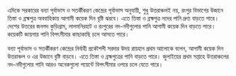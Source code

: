 এদিকে সরকারের বন্যা পূর্বাভাস ও সতর্কীকরণ কেন্দ্রের পূর্বাভাস অনুযায়ী, শুধু উত্তরাঞ্চলই নয়, রংপুর বিভাগের উজানে তিস্তা ও ব্রহ্মপুত্র অববাহিকায় আগামী কয়েক দিন বৃষ্টি ঝরবে। এতে তিস্তা ও ব্রহ্মপুত্র নদের পানি দ্রুত বাড়তে পারে। দেশের উত্তরের জনপদ কুড়িগ্রাম, লালমনিরহাট ও রংপুরের নদ-নদীগুলোর পানি আগামী কয়েক দিন বাড়তে পারে। কয়েকটি জায়গায় পানি বিপৎসীমার কাছাকাছি চলে আসতে পারে।

বন্যা পূর্বাভাস ও সতর্কীকরণ কেন্দ্রের নির্বাহী প্রকৌশলী সরদার উদয় রায়হান প্রথম আলোকে বলেন, আগামী কয়েক দিন উত্তরাঞ্চল ও এর উজানে বৃষ্টি বাড়বে। এতে তিস্তা ও ব্রহ্মপুত্রের পানি বাড়তে পারে। জুলাইয়ের প্রথম সপ্তাহে উত্তরাঞ্চলের নদ-নদীগুলোর পানি আরও অনেকগুলো পয়েন্টে বিপৎসীমার ওপরে চলে যেতে পারে।

